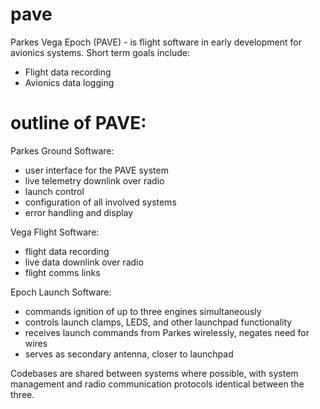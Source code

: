 # pave
Parkes Vega Epoch (PAVE) - is flight software in early development for avionics systems. 
Short term goals include:
  - Flight data recording
  - Avionics data logging
  
# outline of PAVE:

Parkes Ground Software:
 - user interface for the PAVE system
 - live telemetry downlink over radio
 - launch control
 - configuration of all involved systems
 - error handling and display

Vega Flight Software:
 - flight data recording
 - live data downlink over radio
 - flight comms links
 
Epoch Launch Software:
 - commands ignition of up to three engines simultaneously
 - controls launch clamps, LEDS, and other launchpad functionality
 - receives launch commands from Parkes wirelessly, negates need for wires
 - serves as secondary antenna, closer to launchpad

Codebases are shared between systems where possible, with system management and radio communication protocols identical between the three.

